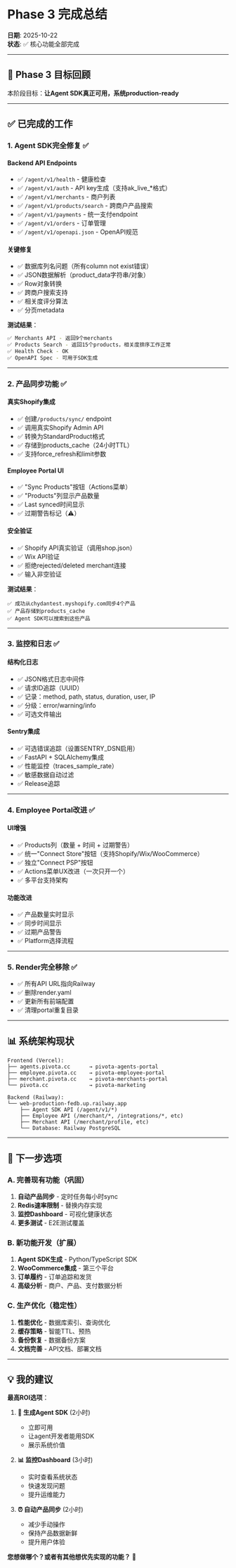 # Phase 3 完成总结

**日期**: 2025-10-22  
**状态**: ✅ 核心功能全部完成

---

## 🎯 Phase 3 目标回顾

本阶段目标：**让Agent SDK真正可用，系统production-ready**

---

## ✅ 已完成的工作

### 1. Agent SDK完全修复 ✅

#### Backend API Endpoints
- ✅ `/agent/v1/health` - 健康检查
- ✅ `/agent/v1/auth` - API key生成（支持ak_live_*格式）
- ✅ `/agent/v1/merchants` - 商户列表
- ✅ `/agent/v1/products/search` - 跨商户产品搜索
- ✅ `/agent/v1/payments` - 统一支付endpoint
- ✅ `/agent/v1/orders` - 订单管理
- ✅ `/agent/v1/openapi.json` - OpenAPI规范

#### 关键修复
- ✅ 数据库列名问题（所有column not exist错误）
- ✅ JSON数据解析（product_data字符串/对象）
- ✅ Row对象转换
- ✅ 跨商户搜索支持
- ✅ 相关度评分算法
- ✅ 分页metadata

**测试结果**：
```bash
✅ Merchants API - 返回9个merchants
✅ Products Search - 返回15个products，相关度排序工作正常
✅ Health Check - OK
✅ OpenAPI Spec - 可用于SDK生成
```

---

### 2. 产品同步功能 ✅

#### 真实Shopify集成
- ✅ 创建`/products/sync/` endpoint
- ✅ 调用真实Shopify Admin API
- ✅ 转换为StandardProduct格式
- ✅ 存储到products_cache（24小时TTL）
- ✅ 支持force_refresh和limit参数

#### Employee Portal UI
- ✅ "Sync Products"按钮（Actions菜单）
- ✅ "Products"列显示产品数量
- ✅ Last synced时间显示
- ✅ 过期警告标记（⚠️）

#### 安全验证
- ✅ Shopify API真实验证（调用shop.json）
- ✅ Wix API验证
- ✅ 拒绝rejected/deleted merchant连接
- ✅ 输入非空验证

**测试结果**：
```
✅ 成功从chydantest.myshopify.com同步4个产品
✅ 产品存储到products_cache
✅ Agent SDK可以搜索到这些产品
```

---

### 3. 监控和日志 ✅

#### 结构化日志
- ✅ JSON格式日志中间件
- ✅ 请求ID追踪（UUID）
- ✅ 记录：method, path, status, duration, user, IP
- ✅ 分级：error/warning/info
- ✅ 可选文件输出

#### Sentry集成
- ✅ 可选错误追踪（设置SENTRY_DSN启用）
- ✅ FastAPI + SQLAlchemy集成
- ✅ 性能监控（traces_sample_rate）
- ✅ 敏感数据自动过滤
- ✅ Release追踪

---

### 4. Employee Portal改进 ✅

#### UI增强
- ✅ Products列（数量 + 时间 + 过期警告）
- ✅ 统一"Connect Store"按钮（支持Shopify/Wix/WooCommerce）
- ✅ 独立"Connect PSP"按钮
- ✅ Actions菜单UX改进（一次只开一个）
- ✅ 多平台支持架构

#### 功能改进
- ✅ 产品数量实时显示
- ✅ 同步时间显示
- ✅ 过期产品警告
- ✅ Platform选择流程

---

### 5. Render完全移除 ✅

- ✅ 所有API URL指向Railway
- ✅ 删除render.yaml
- ✅ 更新所有前端配置
- ✅ 清理portal重复目录

---

## 📊 系统架构现状

```
Frontend (Vercel):
├── agents.pivota.cc      → pivota-agents-portal
├── employee.pivota.cc    → pivota-employee-portal  
├── merchant.pivota.cc    → pivota-merchants-portal
└── pivota.cc             → pivota-marketing

Backend (Railway):
└── web-production-fedb.up.railway.app
    ├── Agent SDK API (/agent/v1/*)
    ├── Employee API (/merchant/*, /integrations/*, etc)
    ├── Merchant API (/merchant/profile, etc)
    └── Database: Railway PostgreSQL
```

---

## 🎯 下一步选项

### A. 完善现有功能（巩固）
1. **自动产品同步** - 定时任务每小时sync
2. **Redis速率限制** - 替换内存实现
3. **监控Dashboard** - 可视化健康状态
4. **更多测试** - E2E测试覆盖

### B. 新功能开发（扩展）
1. **Agent SDK生成** - Python/TypeScript SDK
2. **WooCommerce集成** - 第三个平台
3. **订单履约** - 订单追踪和发货
4. **高级分析** - 商户、产品、支付数据分析

### C. 生产优化（稳定性）
1. **性能优化** - 数据库索引、查询优化
2. **缓存策略** - 智能TTL、预热
3. **备份恢复** - 数据备份方案
4. **文档完善** - API文档、部署文档

---

## 💡 我的建议

**最高ROI选项**：

1. **🤖 生成Agent SDK** (2小时)
   - 立即可用
   - 让agent开发者能用SDK
   - 展示系统价值

2. **📊 监控Dashboard** (3小时)
   - 实时查看系统状态
   - 快速发现问题
   - 提升运维能力

3. **⏰ 自动产品同步** (2小时)
   - 减少手动操作
   - 保持产品数据新鲜
   - 提升用户体验

**您想做哪个？或者有其他想优先实现的功能？** 🚀




